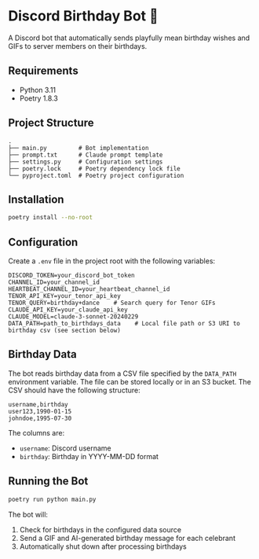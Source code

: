 # Discord Birthday Bot 🎂
A Discord bot that automatically sends playfully mean birthday wishes and GIFs to server members on their birthdays.

## Requirements
- Python 3.11
- Poetry 1.8.3

## Project Structure
```
.
├── main.py         # Bot implementation
├── prompt.txt      # Claude prompt template
├── settings.py     # Configuration settings
├── poetry.lock     # Poetry dependency lock file
└── pyproject.toml  # Poetry project configuration
```

## Installation
```bash
poetry install --no-root
```

## Configuration
Create a `.env` file in the project root with the following variables:
```
DISCORD_TOKEN=your_discord_bot_token
CHANNEL_ID=your_channel_id
HEARTBEAT_CHANNEL_ID=your_heartbeat_channel_id
TENOR_API_KEY=your_tenor_api_key
TENOR_QUERY=birthday+dance    # Search query for Tenor GIFs
CLAUDE_API_KEY=your_claude_api_key
CLAUDE_MODEL=claude-3-sonnet-20240229
DATA_PATH=path_to_birthdays_data    # Local file path or S3 URI to birthday csv (see section below)
```

## Birthday Data
The bot reads birthday data from a CSV file specified by the `DATA_PATH` environment variable. The file can be stored locally or in an S3 bucket. The CSV should have the following structure:

```csv
username,birthday
user123,1990-01-15
johndoe,1995-07-30
```

The columns are:
- `username`: Discord username
- `birthday`: Birthday in YYYY-MM-DD format

## Running the Bot
```bash
poetry run python main.py
```

The bot will:
1. Check for birthdays in the configured data source
2. Send a GIF and AI-generated birthday message for each celebrant
3. Automatically shut down after processing birthdays
